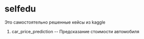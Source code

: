 # selfedu
Это самостоятельно решенные кейсы из kaggle
1. car_price_prediction -- Предсказание стоимости автомобиля
